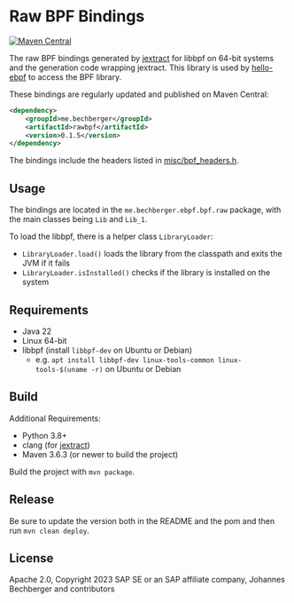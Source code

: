 Raw BPF Bindings
================
[![Maven Central](https://img.shields.io/maven-central/v/me.bechberger/rawbpf)](https://search.maven.org/artifact/me.bechberger/rawbpf)

The raw BPF bindings generated by [jextract](https://github.com/openjdk/jextract) for libbpf on 64-bit systems
and the generation code wrapping jextract.
This library is used by [hello-ebpf](../hello-ebpf) to access the BPF library.

These bindings are regularly updated and published on Maven Central:

```xml
<dependency>
    <groupId>me.bechberger</groupId>
    <artifactId>rawbpf</artifactId>
    <version>0.1.5</version>
</dependency>
```

The bindings include the headers listed in [misc/bpf_headers.h](misc/bpf_headers.h).

Usage
-----
The bindings are located in the `me.bechberger.ebpf.bpf.raw` package,
with the main classes being `Lib` and `Lib_1`.

To load the libbpf, there is a helper class `LibraryLoader`:

- `LibraryLoader.load()` loads the library from the classpath and exits the JVM if it fails
- `LibraryLoader.isInstalled()` checks if the library is installed on the system

Requirements
------------
- Java 22
- Linux 64-bit
- libbpf (install `libbpf-dev` on Ubuntu or Debian)
  - e.g. `apt install libbpf-dev linux-tools-common linux-tools-$(uname -r)` on Ubuntu or Debian


Build
-----

Additional Requirements:

- Python 3.8+
- clang (for [jextract](https://github.com/openjdk/jextract))
- Maven 3.6.3 (or newer to build the project)

Build the project with `mvn package`.

Release
-------

Be sure to update the version both in the README and the pom and then run `mvn clean deploy`.

License
-------
Apache 2.0, Copyright 2023 SAP SE or an SAP affiliate company, Johannes Bechberger and contributors